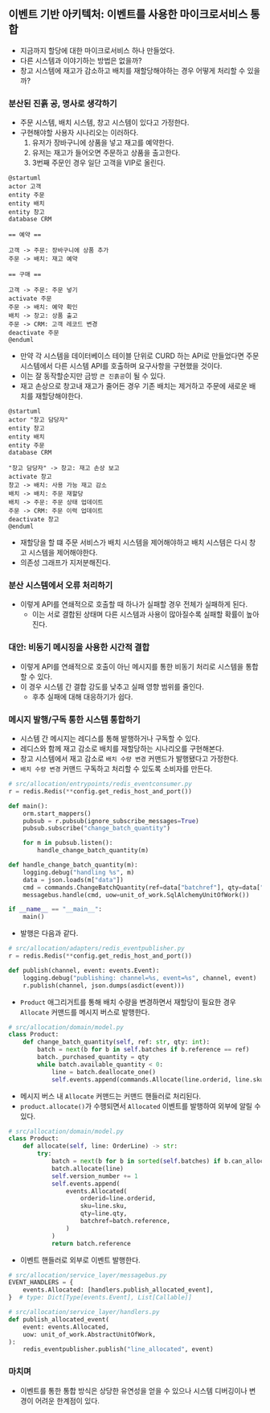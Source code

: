 ## 이벤트 기반 아키텍처: 이벤트를 사용한 마이크로서비스 통합

- 지금까지 할당에 대한 마이크로서비스 하나 만들었다.
- 다른 시스템과 이야기하는 방법은 없을까?
- 창고 시스템에 재고가 감소하고 배치를 재할당해야하는 경우 어떻게 처리할 수 있을까?

### 분산된 진흙 공, 명사로 생각하기

- 주문 시스템, 배치 시스템, 창고 시스템이 있다고 가정한다.
- 구현해야할 사용자 시나리오는 이러하다.
  1. 유저가 장바구니에 상품을 넣고 재고를 예약한다.
  2. 유저는 재고가 들어오면 주문하고 상품을 출고한다.
  3. 3번째 주문인 경우 일단 고객을 VIP로 올린다.

```uml
@startuml
actor 고객
entity 주문
entity 배치
entity 창고
database CRM

== 예약 ==

고객 -> 주문: 장바구니에 상품 추가
주문 -> 배치: 재고 예약

== 구매 ==

고객 -> 주문: 주문 넣기
activate 주문
주문 -> 배치: 예약 확인
배치 -> 창고: 상품 출고
주문 -> CRM: 고객 레코드 변경
deactivate 주문
@enduml
```

- 만약 각 시스템을 데이터베이스 테이블 단위로 CURD 하는 API로 만들었다면 주문 시스템에서 다른 시스템 API를 호출하며 요구사항을 구현했을 것이다.
- 이는 잘 동작할순지만 금방 `큰 진흙공`이 될 수 있다.
- 재고 손상으로 창고내 재고가 줄어든 경우 기존 배치는 제거하고 주문에 새로운 배치를 재할당해야한다.

```uml
@startuml
actor "창고 담당자"
entity 창고
entity 배치
entity 주문
database CRM

"창고 담당자" -> 창고: 재고 손상 보고
activate 창고
창고 -> 배치: 사용 가능 재고 감소
배치 -> 배치: 주문 재할당
배치 -> 주문: 주문 상태 업데이트
주문 -> CRM: 주문 이력 업데이트
deactivate 창고
@enduml
```

- 재할당을 할 떄 주문 서비스가 배치 시스템을 제어해야하고 배치 시스템은 다시 창고 시스템을 제어해야한다.
- 의존성 그래프가 지저분해진다.

### 분산 시스템에서 오류 처리하기

- 이렇게 API를 연쇄적으로 호출할 때 하나가 실패할 경우 전체가 실패하게 된다.
  - 이는 서로 결합된 상태며 다른 시스템과 사용이 많아질수록 실패할 확률이 높아진다.

### 대안: 비동기 메시징을 사용한 시간적 결합

- 이렇게 API를 연쇄적으로 호출이 아닌 메시지를 통한 비동기 처리로 시스템을 통합할 수 있다.
- 이 경우 시스템 간 결합 강도를 낮추고 실패 영향 범위를 줄인다.
  - 후추 실패에 대해 대응하기가 쉽다.

### 메시지 발행/구독 통한 시스템 통합하기

- 시스템 간 메시지는 레디스를 통해 발행하거나 구독할 수 있다.
- 레디스와 함께 재고 감소로 배치를 재할당하는 시나리오를 구현해본다.
- 창고 시스템에서 재고 감소로 `배치 수량 변경` 커맨드가 발행됐다고 가정한다.
- `배치 수량 변경` 커맨드 구독하고 처리할 수 있도록 소비자를 만든다.

```python
# src/allocation/entrypoints/redis_eventconsumer.py
r = redis.Redis(**config.get_redis_host_and_port())

def main():
    orm.start_mappers()
    pubsub = r.pubsub(ignore_subscribe_messages=True)
    pubsub.subscribe("change_batch_quantity")

    for m in pubsub.listen():
        handle_change_batch_quantity(m)

def handle_change_batch_quantity(m):
    logging.debug("handling %s", m)
    data = json.loads(m["data"])
    cmd = commands.ChangeBatchQuantity(ref=data["batchref"], qty=data["qty"])
    messagebus.handle(cmd, uow=unit_of_work.SqlAlchemyUnitOfWork())

if __name__ == "__main__":
    main()
```

- 발행은 다음과 같다.

```python
# src/allocation/adapters/redis_eventpublisher.py 
r = redis.Redis(**config.get_redis_host_and_port())

def publish(channel, event: events.Event):
    logging.debug("publishing: channel=%s, event=%s", channel, event)
    r.publish(channel, json.dumps(asdict(event)))
```

- `Product` 애그리거트를 통해 배치 수량을 변경하면서 재할당이 필요한 경우 `Allocate` 커맨드를 메시지 버스로 발행한다. 

```python
# src/allocation/domain/model.py
class Product:
    def change_batch_quantity(self, ref: str, qty: int):
        batch = next(b for b in self.batches if b.reference == ref)
        batch._purchased_quantity = qty
        while batch.available_quantity < 0:
            line = batch.deallocate_one()
            self.events.append(commands.Allocate(line.orderid, line.sku, line.qty))
```

- 메시지 버스 내 `Allocate` 커맨드는 커맨드 핸들러로 처리된다.
- `product.allocate()`가 수행되면서 `Allocated` 이벤트를 발행하여 외부에 알릴 수 있다.

```python
# src/allocation/domain/model.py
class Product:
    def allocate(self, line: OrderLine) -> str:
        try:
            batch = next(b for b in sorted(self.batches) if b.can_allocate(line))
            batch.allocate(line)
            self.version_number += 1
            self.events.append(
                events.Allocated(
                    orderid=line.orderid,
                    sku=line.sku,
                    qty=line.qty,
                    batchref=batch.reference,
                )
            )
            return batch.reference
```

- 이벤트 핸들러로 외부로 이벤트 발행한다.

```python
# src/allocation/service_layer/messagebus.py 
EVENT_HANDLERS = {
    events.Allocated: [handlers.publish_allocated_event],
}  # type: Dict[Type[events.Event], List[Callable]]

# src/allocation/service_layer/handlers.py
def publish_allocated_event(
    event: events.Allocated,
    uow: unit_of_work.AbstractUnitOfWork,
):
    redis_eventpublisher.publish("line_allocated", event)
```

### 마치며

- 이벤트를 통한 통합 방식은 상당한 유연성을 얻을 수 있으나 시스템 디버깅이나 변경이 어려운 한계점이 있다.
